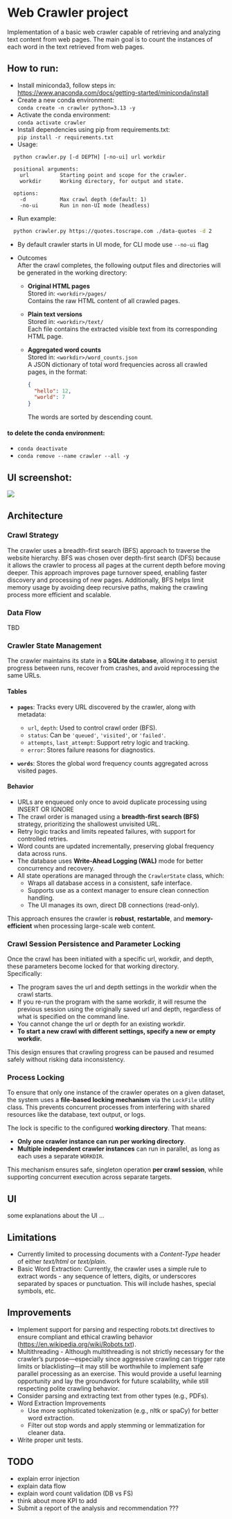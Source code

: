 # Web Crawler project
Implementation of a basic web crawler capable of retrieving and analyzing text content from web pages.
The main goal is to count the instances of each word in the text retrieved from web pages.


## How to run:

* Install miniconda3, follow steps in:\
  https://www.anaconda.com/docs/getting-started/miniconda/install
* Create a new conda environment:\
  `conda create -n crawler python=3.13 -y`
* Activate the conda environment:\
  `conda activate crawler`
* Install dependencies using pip from requirements.txt:\
  `pip install -r requirements.txt`
* Usage:
```
  python crawler.py [-d DEPTH] [-no-ui] url workdir

  positional arguments:
    url          Starting point and scope for the crawler.
    workdir      Working directory, for output and state.

  options:
    -d           Max crawl depth (default: 1)
    -no-ui       Run in non-UI mode (headless)
```
* Run example:
```bash
  python crawler.py https://quotes.toscrape.com ./data-quotes -d 2
```

* By default crawler starts in UI mode, for CLI mode use `--no-ui` flag

* Outcomes\
After the crawl completes, the following output files and directories will be generated in the working directory:

  - **Original HTML pages**  
  Stored in: `<workdir>/pages/`  
  Contains the raw HTML content of all crawled pages.

  - **Plain text versions**  
  Stored in: `<workdir>/text/`  
  Each file contains the extracted visible text from its corresponding HTML page.

  - **Aggregated word counts**  
  Stored in: `<workdir>/word_counts.json`  
  A JSON dictionary of total word frequencies across all crawled pages, in the format:
    ```json
    {
      "hello": 12,
      "world": 7
    }
    ```
    The words are sorted by descending count.

#### to delete the conda environment:
  - `conda deactivate`
  - `conda remove --name crawler --all -y`

## UI screenshot:

![](doc/Screenshot.png)

## Architecture

### Crawl Strategy

The crawler uses a breadth-first search (BFS) approach to traverse the website hierarchy. BFS was chosen over depth-first search (DFS) because it allows the crawler to process all pages at the current depth before moving deeper. This approach improves page turnover speed, enabling faster discovery and processing of new pages. Additionally, BFS helps limit memory usage by avoiding deep recursive paths, making the crawling process more efficient and scalable.

### Data Flow
TBD

### Crawler State Management

The crawler maintains its state in a **SQLite database**, allowing it to persist progress between runs, recover from crashes, and avoid reprocessing the same URLs.

#### Tables

- **`pages`**: Tracks every URL discovered by the crawler, along with metadata:

  - `url`, `depth`: Used to control crawl order (BFS).
  - `status`: Can be `'queued'`, `'visited'`, or `'failed'`.
  - `attempts`, `last_attempt`: Support retry logic and tracking.
  - `error`: Stores failure reasons for diagnostics.
- **`words`**: Stores the global word frequency counts aggregated across visited pages.

#### Behavior

- URLs are enqueued only once to avoid duplicate processing using INSERT OR IGNORE
- The crawl order is managed using a **breadth-first search (BFS)** strategy,
  prioritizing the shallowest unvisited URL.
- Retry logic tracks and limits repeated failures, with support for controlled retries.
- Word counts are updated incrementally, preserving global frequency data across runs.
- The database uses **Write-Ahead Logging (WAL)** mode for better concurrency and recovery.
- All state operations are managed through the `CrawlerState` class, which:
  - Wraps all database access in a consistent, safe interface.
  - Supports use as a context manager to ensure clean connection handling.
  - The UI manages its own, direct DB connections (read-only).

This approach ensures the crawler is **robust**, **restartable**, and **memory-efficient** when processing large-scale web content.

### Crawl Session Persistence and Parameter Locking

Once the crawl has been initiated with a specific url, workdir, and depth, these parameters become locked for that working directory. \
Specifically:
-	The program saves the url and depth settings in the workdir when the crawl starts.
-	If you re-run the program with the same workdir, it will resume the previous session using the originally saved url and depth, regardless of what is specified on the command line.
-	You cannot change the url or depth for an existing workdir. 
- **To start a new crawl with different settings, specify a new or empty workdir.**

This design ensures that crawling progress can be paused and resumed safely without risking data inconsistency.


### Process Locking

To ensure that only one instance of the crawler operates on a given dataset, the system uses a **file-based locking mechanism** via the `LockFile` utility class.
This prevents concurrent processes from interfering with shared resources like the database, text output, or logs.

The lock is specific to the configured **working directory**. That means:
- **Only one crawler instance can run per working directory**.
- **Multiple independent crawler instances** can run in parallel, as long as each uses a separate `WORKDIR`.

This mechanism ensures safe, singleton operation **per crawl session**, while supporting concurrent execution across separate targets.

## UI
some explanations about the UI ...

## Limitations

* Currently limited to processing documents with a *Content-Type* header of either *text/html* or *text/plain*.
* Basic Word Extraction: Currently, the crawler uses a simple rule to extract words - any sequence of letters, digits, or underscores separated by spaces or punctuation. This will include hashes, special symbols, etc.

## Improvements

* Implement support for parsing and respecting robots.txt directives to ensure compliant and ethical crawling behavior (https://en.wikipedia.org/wiki/Robots.txt).
* Multithreading - Although multithreading is not strictly necessary for the crawler’s purpose—especially since aggressive crawling can trigger rate limits or blacklisting—it may still be worthwhile to implement safe parallel processing as an exercise. This would provide a useful learning opportunity and lay the groundwork for future scalability, while still respecting polite crawling behavior.
* Consider parsing and extracting text from other types (e.g., PDFs).
* Word Extraction Improvements
	- Use more sophisticated tokenization (e.g., nltk or spaCy) for better word extraction.
	- Filter out stop words and apply stemming or lemmatization for cleaner data.
* Write proper unit tests.


## TODO
* explain error injection
* explain data flow
* explain word count validation (DB vs FS)
* think about more KPI to add
* Submit a report of the analysis and recommendation ???